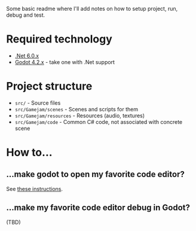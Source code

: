 ﻿Some basic readme where I'll add notes on how to setup project, run, debug and test.

# Required technology

* [.Net 6.0.x](https://dotnet.microsoft.com/en-us/download/dotnet/6.0)
* [Godot 4.2.x](https://godotengine.org/download) - take one with .Net support

# Project structure
* `src/` - Source files
* `src/Gamejam/scenes` - Scenes and scripts for them
* `src/Gamejam/resources` - Resources (audio, textures)
* `src/Gamejam/code` - Common C# code, not associated with concrete scene

# How to...

## ...make godot to open my favorite code editor?

See [these instructions](https://docs.godotengine.org/en/stable/tutorials/editor/external_editor.html).

## ...make my favorite code editor debug in Godot?

(TBD)